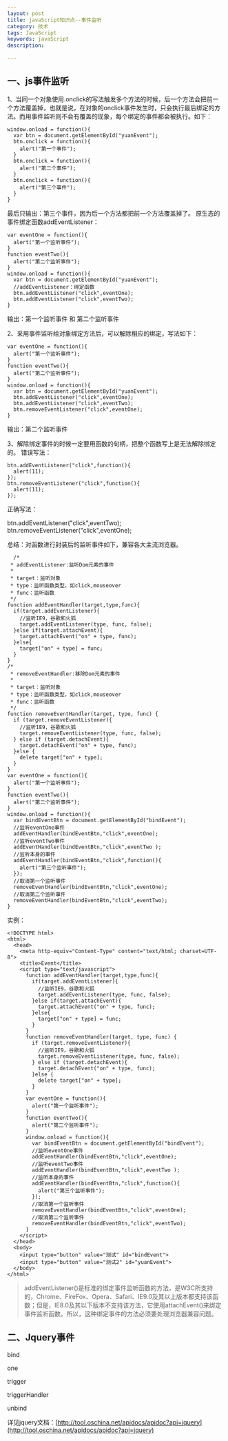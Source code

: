 ```yaml
---
layout: post
title: javaScript知识点--事件监听
category: 技术
tags: JavaScript
keywords: javaScript
description:

---
```

## 一、js事件监听

1、当同一个对象使用.onclick的写法触发多个方法的时候，后一个方法会把前一个方法覆盖掉，也就是说，在对象的onclick事件发生时，只会执行最后绑定的方法。而用事件监听则不会有覆盖的现象，每个绑定的事件都会被执行。如下：

    window.onload = function(){
      var btn = document.getElementById("yuanEvent");
      btn.onclick = function(){
        alert("第一个事件");
      }
      btn.onclick = function(){
        alert("第二个事件");
      }
      btn.onclick = function(){
        alert("第三个事件");
      }
    }

最后只输出：第三个事件，因为后一个方法都把前一个方法覆盖掉了。
原生态的事件绑定函数addEventListener：

    var eventOne = function(){
      alert("第一个监听事件");
    }
    function eventTwo(){
      alert("第二个监听事件");
    }
    window.onload = function(){
      var btn = document.getElementById("yuanEvent");
      //addEventListener：绑定函数
      btn.addEventListener("click",eventOne);
      btn.addEventListener("click",eventTwo);
    }

输出：第一个监听事件 和 第二个监听事件

2、采用事件监听给对象绑定方法后，可以解除相应的绑定，写法如下：

    var eventOne = function(){
      alert("第一个监听事件");
    }
    function eventTwo(){
      alert("第二个监听事件");
    }
    window.onload = function(){
      var btn = document.getElementById("yuanEvent");
      btn.addEventListener("click",eventOne);
      btn.addEventListener("click",eventTwo);
      btn.removeEventListener("click",eventOne);
    }
输出：第二个监听事件

3、解除绑定事件的时候一定要用函数的句柄，把整个函数写上是无法解除绑定的。
错误写法：

    btn.addEventListener("click",function(){
      alert(11);
    });
    btn.removeEventListener("click",function(){
      alert(11);
    });

正确写法：


  btn.addEventListener("click",eventTwo);
  btn.removeEventListener("click",eventOne);

总结：对函数进行封装后的监听事件如下，兼容各大主流浏览器。

      /*
     * addEventListener:监听Dom元素的事件
     *  
     * target：监听对象
     * type：监听函数类型，如click,mouseover
     * func：监听函数
     */
    function addEventHandler(target,type,func){
      if(target.addEventListener){
        //监听IE9，谷歌和火狐
        target.addEventListener(type, func, false);
      }else if(target.attachEvent){
        target.attachEvent("on" + type, func);
      }else{
        target["on" + type] = func;
      }  
    }
    /*
     * removeEventHandler:移除Dom元素的事件
     *  
     * target：监听对象
     * type：监听函数类型，如click,mouseover
     * func：监听函数
     */
    function removeEventHandler(target, type, func) {
      if (target.removeEventListener){
        //监听IE9，谷歌和火狐
        target.removeEventListener(type, func, false);
      } else if (target.detachEvent){
        target.detachEvent("on" + type, func);
      }else {
        delete target["on" + type];
      }
    }
    var eventOne = function(){
      alert("第一个监听事件");
    }
    function eventTwo(){
      alert("第二个监听事件");
    }
    window.onload = function(){
      var bindEventBtn = document.getElementById("bindEvent");
      //监听eventOne事件
      addEventHandler(bindEventBtn,"click",eventOne);
      //监听eventTwo事件
      addEventHandler(bindEventBtn,"click",eventTwo );
      //监听本身的事件
      addEventHandler(bindEventBtn,"click",function(){
        alert("第三个监听事件");
      });
      //取消第一个监听事件
      removeEventHandler(bindEventBtn,"click",eventOne);
      //取消第二个监听事件
      removeEventHandler(bindEventBtn,"click",eventTwo);
    }

实例：

    <!DOCTYPE html>
    <html>
      <head>
        <meta http-equiv="Content-Type" content="text/html; charset=UTF-8">
        <title>Event</title>
        <script type="text/javascript">
          function addEventHandler(target,type,func){
            if(target.addEventListener){
              //监听IE9，谷歌和火狐
              target.addEventListener(type, func, false);
            }else if(target.attachEvent){
              target.attachEvent("on" + type, func);
            }else{
              target["on" + type] = func;
            }  
          }
          function removeEventHandler(target, type, func) {
            if (target.removeEventListener){
              //监听IE9，谷歌和火狐
              target.removeEventListener(type, func, false);
            } else if (target.detachEvent){
              target.detachEvent("on" + type, func);
            }else {
              delete target["on" + type];
            }
          }
          var eventOne = function(){
            alert("第一个监听事件");
          }
          function eventTwo(){
            alert("第二个监听事件");
          }
          window.onload = function(){
            var bindEventBtn = document.getElementById("bindEvent");
            //监听eventOne事件
            addEventHandler(bindEventBtn,"click",eventOne);
            //监听eventTwo事件
            addEventHandler(bindEventBtn,"click",eventTwo );
            //监听本身的事件
            addEventHandler(bindEventBtn,"click",function(){
              alert("第三个监听事件");
            });
            //取消第一个监听事件
            removeEventHandler(bindEventBtn,"click",eventOne);
            //取消第二个监听事件
            removeEventHandler(bindEventBtn,"click",eventTwo);
          }
        </script>
      </head>
      <body>
        <input type="button" value="测试" id="bindEvent">
        <input type="button" value="测试2" id="yuanEvent">
      </body>
    </html>

> addEventListener()是标准的绑定事件监听函数的方法，是W3C所支持的，Chrome、FireFox、Opera、Safari、IE9.0及其以上版本都支持该函数；但是，IE8.0及其以下版本不支持该方法，它使用attachEvent()来绑定事件监听函数。所以，这种绑定事件的方法必须要处理浏览器兼容问题。

## 二、Jquery事件

bind

one

trigger

triggerHandler

unbind

详见jquery文档：[http://tool.oschina.net/apidocs/apidoc?api=jquery](http://tool.oschina.net/apidocs/apidoc?api=jquery)
